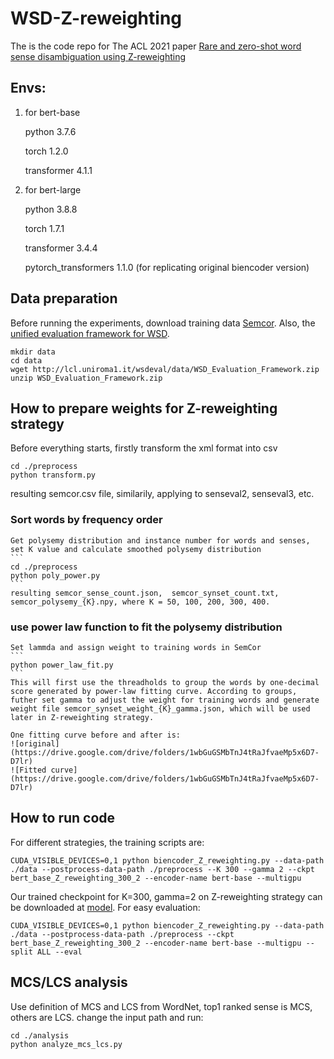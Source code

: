 # WSD-Z-reweighting
The is the code repo for The ACL 2021 paper [Rare and zero-shot word sense disambiguation using Z-reweighting](https://github.com/suytingwan/WSD-Z-reweighting)

## Envs:
1. for bert-base

   python 3.7.6

   torch 1.2.0
   
   transformer 4.1.1

2. for bert-large

   python 3.8.8
   
   torch 1.7.1
   
   transformer 3.4.4
   
   pytorch_transformers 1.1.0 (for replicating original biencoder version)

## Data preparation
   Before running the experiments, download training data [Semcor](http://lcl.uniroma1.it/wsdeval/training-data).
   Also, the [unified evaluation framework for WSD](http://lcl.uniroma1.it/wsdeval/).
   ```
   mkdir data
   cd data
   wget http://lcl.uniroma1.it/wsdeval/data/WSD_Evaluation_Framework.zip
   unzip WSD_Evaluation_Framework.zip
   ```

## How to prepare weights for Z-reweighting strategy
   Before everything starts, firstly transform the xml format into csv
   ```
   cd ./preprocess
   python transform.py
   ```
   resulting semcor.csv file, similarily, applying to senseval2, senseval3, etc.

### Sort words by frequency order
    Get polysemy distribution and instance number for words and senses, set K value and calculate smoothed polysemy distribution
    ```
    cd ./preprocess
    python poly_power.py
    ``` 
    resulting semcor_sense_count.json,  semcor_synset_count.txt, semcor_polysemy_{K}.npy, where K = 50, 100, 200, 300, 400.
### use power law function to fit the polysemy distribution
    Set lammda and assign weight to training words in SemCor
    ```
    python power_law_fit.py
    ```
    This will first use the threadholds to group the words by one-decimal score generated by power-law fitting curve. According to groups, futher set gamma to adjust the weight for training words and generate weight file semcor_synset_weight_{K}_gamma.json, which will be used later in Z-reweighting strategy.
    
    One fitting curve before and after is:
    ![original](https://drive.google.com/drive/folders/1wbGuGSMbTnJ4tRaJfvaeMp5x6D7-D7lr)
    ![Fitted curve](https://drive.google.com/drive/folders/1wbGuGSMbTnJ4tRaJfvaeMp5x6D7-D7lr)
    
## How to run code
   For different strategies, the training scripts are:
   ```
   CUDA_VISIBLE_DEVICES=0,1 python biencoder_Z_reweighting.py --data-path ./data --postprocess-data-path ./preprocess --K 300 --gamma 2 --ckpt bert_base_Z_reweighting_300_2 --encoder-name bert-base --multigpu
   ```
   
   Our trained checkpoint for K=300, gamma=2 on Z-reweighting strategy can be downloaded at [model](https://drive.google.com/drive/folders/1afKaTf4mC3cE7rvC8rjJOa4_pFwtEY9v?usp=sharing). For easy evaluation:
   ```
   CUDA_VISIBLE_DEVICES=0,1 python biencoder_Z_reweighting.py --data-path ./data --postprocess-data-path ./preprocess --ckpt bert_base_Z_reweighting_300_2 --encoder-name bert-base --multigpu --split ALL --eval
   ```

## MCS/LCS analysis
   Use definition of MCS and LCS from WordNet, top1 ranked sense is MCS, others are LCS.
   change the input path and run:
   ```
   cd ./analysis
   python analyze_mcs_lcs.py
   ```
